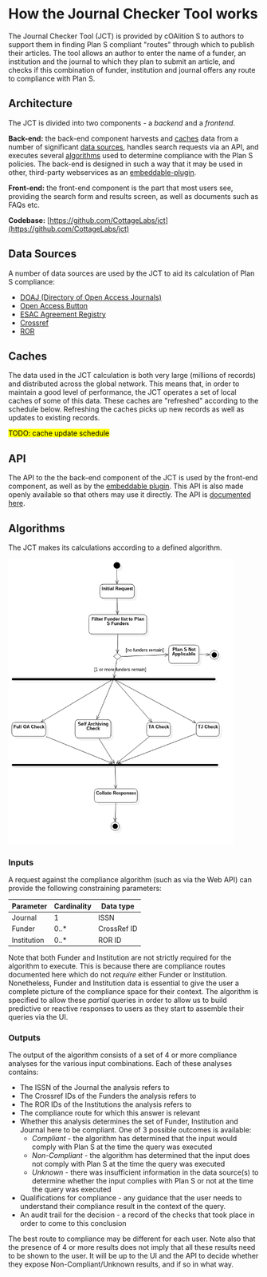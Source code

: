 # How the Journal Checker Tool works

The Journal Checker Tool (JCT) is provided by cOAlition S to authors to support them in finding Plan S compliant "routes" through which to publish their articles. The tool allows an author to enter the name of a funder, an institution and the journal to which they plan to submit an article, and checks if this combination of funder, institution and journal offers any route to compliance with Plan S.

## <a name="architecture"></a>Architecture

The JCT is divided into two components - a *backend* and a *frontend*.

**Back-end:** the back-end component harvests and [caches](#caches) data from a number of significant 
[data sources](#data_sources), handles search requests via an API, and executes several [algorithms](#algorithms) used to determine compliance with the Plan S policies. The back-end is designed in such a way that it may be used in other, third-party webservices as an [embeddable-plugin](#embeddable-plugin).

**Front-end:** the front-end component is the part that most users see, providing the search form and results screen, as well as documents such as FAQs etc.

**Codebase:** [https://github.com/CottageLabs/jct](https://github.com/CottageLabs/jct)

## <a name="data_sources"></a>Data Sources

A number of data sources are used by the JCT to aid its calculation of Plan S compliance:

* [DOAJ (Directory of Open Access Journals)](https://doaj.org/)
* [Open Access Button](https://openaccessbutton.org/)
* [ESAC Agreement Registry](https://esac-initiative.org/about/transformative-agreements/agreement-registry/)
* [Crossref](https://www.crossref.org/)
* [ROR](https://ror.org)



## <a name="caches"></a>Caches

The data used in the JCT calculation is both very large (millions of records) and distributed across the global 
network. This means that, in order to maintain a good level of performance, the JCT operates a set of local caches of some of this data. These caches are "refreshed" according to the schedule below. Refreshing the caches picks up new records as well as updates to existing records.

<mark>TODO: cache update schedule</mark>



## <a name="api"></a>API

The API to the the back-end component of the JCT is used by the front-end component, as well as by the 
[embeddable plugin](#embeddable-plugin). This API is also made openly available so that others may use it directly. 
The API is [documented here](/apidocs).



## <a name="algorithms"></a>Algorithms

The JCT makes its calculations according to a defined algorithm.

<img src="/static/img/algorithm_main.png">

### Inputs

A request against the compliance algorithm (such as via the Web API) can provide the following constraining parameters:

| **Parameter** | Cardinality | **Data type** |
| ------------- | ----------- | ------------- |
| Journal       | 1           | ISSN          |
| Funder        | 0..*        | CrossRef ID   |
| Institution   | 0..*        | ROR ID        |

Note that both Funder and Institution are not strictly required for the algorithm to execute. This is because there  are compliance routes documented here which do not *require* either Funder or Institution. Nonetheless, Funder and Institution data is essential to give the user a complete picture of the compliance space for their context. The algorithm is specified to allow these *partial* queries in order to allow us to build predictive or reactive responses to users as they start to assemble their queries via the UI.

### Outputs

The output of the algorithm consists of a set of 4 or more compliance analyses for the various input combinations. 
Each of these analyses contains:

* The ISSN of the Journal the analysis refers to
* The Crossref IDs of the Funders the analysis refers to
* The ROR IDs of the Institutions the analysis refers to
* The compliance route for which this answer is relevant
* Whether this analysis determines the set of Funder, Institution and Journal here to be compliant. One of 3 possible outcomes is available:
  * *Compliant* - the algorithm has determined that the input would comply with Plan S at the time the query was executed
  * *Non-Compliant* - the algorithm has determined that the input does not comply with Plan S at the time the query was executed
  * *Unknown* - there was insufficient information in the data source(s) to determine whether the input complies with Plan S or not at the time the query was executed
* Qualifications for compliance - any guidance that the user needs to understand their compliance result in the context of the query.
* An audit trail for the decision - a record of the checks that took place in order to come to this conclusion

The best route to compliance may be different for each user.
Note also that the presence of 4 or more results does not imply that all these results need to be shown to the user. It will be up to the UI and the API to decide whether they expose Non-Compliant/Unknown results, and if so in what way.